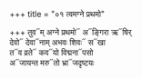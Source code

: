 +++
title = "०१ त्वमग्ने प्रथमो"

+++
तुव᳓म् अग्ने प्रथमो᳓ अ᳓ङ्गिरा ऋ᳓षिर्  
देवो᳓ देवा᳓नाम् अभवः शिवः᳓ स᳓खा  
त᳓व व्रते᳓ कव᳓यो विद्मना᳓पसो  
अ᳓जायन्त मरु᳓तो भ्रा᳓जदृष्टयः